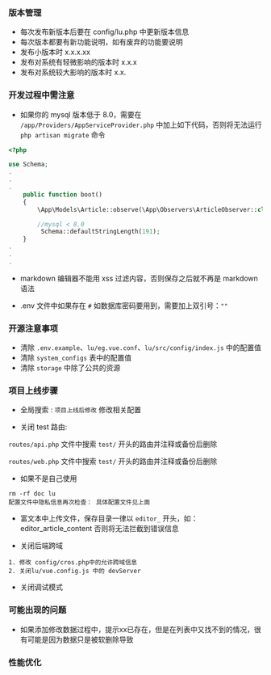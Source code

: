 
### 版本管理

- 每次发布新版本后要在 config/lu.php 中更新版本信息
- 每次版本都要有新功能说明，如有废弃的功能要说明
- 发布小版本时 x.x.x.xx
- 发布对系统有轻微影响的版本时 x.x.x
- 发布对系统较大影响的版本时 x.x.

### 开发过程中需注意

- 如果你的 mysql 版本低于 8.0，需要在 `/app/Providers/AppServiceProvider.php` 中加上如下代码，否则将无法运行 `php artisan migrate` 命令

```php
<?php

use Schema;
.
.
.
    public function boot()
    {
        \App\Models\Article::observe(\App\Observers\ArticleObserver::class);

        //mysql < 8.0
         Schema::defaultStringLength(191);
    }
.
.
.

```

- markdown 编辑器不能用 xss 过滤内容，否则保存之后就不再是 markdown 语法

- .env 文件中如果存在 `#` 如数据库密码要用到，需要加上双引号：`""`

### 开源注意事项

- 清除 `.env.example`、`lu/eg.vue.conf`、`lu/src/config/index.js` 中的配置值
- 清除 `system_configs` 表中的配置值
- 清除 `storage` 中除了公共的资源


### 项目上线步骤

- 全局搜索 : `项目上线后修改` 修改相关配置

- 关闭 test 路由: 

`routes/api.php` 文件中搜索 `test/` 开头的路由并注释或备份后删除

`routes/web.php` 文件中搜索 `test/` 开头的路由并注释或备份后删除

- 如果不是自己使用
```text
rm -rf doc lu
配置文件中隐私信息再次检查： 具体配置文件见上面

```

- 富文本中上传文件，保存目录一律以 `editor_` 开头，如：editor_article_content 否则将无法拦截到错误信息

- 关闭后端跨域
```text
1. 修改 config/cros.php中的允许跨域信息
2. 关闭lu/vue.config.js 中的 devServer
```

- 关闭调试模式

### 可能出现的问题

- 如果添加修改数据过程中，提示xx已存在，但是在列表中又找不到的情况，很有可能是因为数据只是被软删除导致

### 性能优化